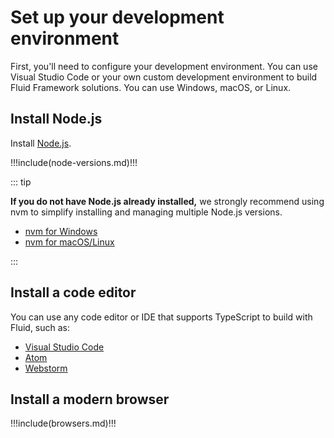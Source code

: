 # Set up your development environment

First, you'll need to configure your development environment. You can use Visual Studio Code or your own custom
development environment to build Fluid Framework solutions. You can use Windows, macOS, or Linux.

## Install Node.js

Install [Node.js](https://nodejs.org/en/download/).

!!!include(node-versions.md)!!!

::: tip

**If you do not have Node.js already installed,** we strongly recommend using nvm to simplify installing and managing
multiple Node.js versions.

- [nvm for Windows](https://github.com/coreybutler/nvm-windows)
- [nvm for macOS/Linux](https://github.com/nvm-sh/nvm)

:::

## Install a code editor

You can use any code editor or IDE that supports TypeScript to build with Fluid, such as:

- [Visual Studio Code](https://code.visualstudio.com/)
- [Atom](https://atom.io)
- [Webstorm](https://www.jetbrains.com/webstorm)

## Install a modern browser

!!!include(browsers.md)!!!
